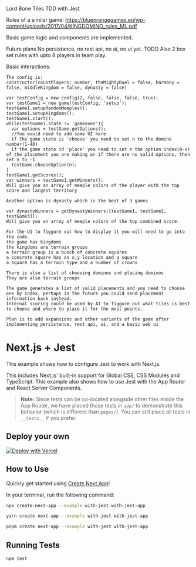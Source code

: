 Lord Bone Tiles TDD with Jest

Rules of a similar game: https://blueorangegames.eu/wp-content/uploads/2017/04/KINGDOMINO_rules_ML.pdf

Basic game logic and components are implemented.

Future plans
No persistance, no rest api, no ai, no ui yet.
TODO Also 2 box set rules with upto 8 players in team play.

Basic interactions:
```
The config is:
constructor(countPlayers: number, theMightyDuel = false, harmony = false, middleKingdom = false, dynasty = false)

var testConfig = new config(2, false, false, false, true);
var testGame1 = new game(testConfig, 'setup');
testGame1.setupRandomMeeples();
testGame1.setupKingdoms();
testGame1.start();
while(testGame1.state != 'gameover'){
  var options = testGame.getOptions();
  //You would need to add some UI here
  if the game state is 'choose' you need to set n to the domino number(1-48)
  if the game state id 'place' you need to set n the option index(0-x) of the placement you are making or if there are no valid options, then set n to -1
  testGame.chooseOption(n);
}
testGame1.getScores();
var winners = testGame1.getWinners();
Will give you an array of meeple colors of the player with the top score and largest territory

Another option is dynasty which is the best of 3 games

var dynastyWinners = getDynastyWinners([testGame1, testGame2, testGame3]);
Will give you an array of meeple colors of the top combined score.

For the UI to figgure out how to display it you will need to go into the code.
the game has kingdoms
the kingdoms are terrain groups
a terrain group is a bunch of concrete squares
a concrete square has an x,y location and a square
a square has a terrain type and a number of crowns

There is also a list of choosing dominos and placing dominos
They are also terrain groups

The game generates a list of valid placements and you need to choose one by index, perhaps in the future you could send placement information back instead.
Internal scoring could be used by AI to figgure out what tiles is best to choose and where to place it for the most points.

Plan is to add expansions and other variants of the game after implementing persistance, rest api, ai, and a basic web ui
```
# Next.js + Jest

This example shows how to configure Jest to work with Next.js.

This includes Next.js' built-in support for Global CSS, CSS Modules and TypeScript. This example also shows how to use Jest with the App Router and React Server Components.

> **Note:** Since tests can be co-located alongside other files inside the App Router, we have placed those tests in `app/` to demonstrate this behavior (which is different than `pages/`). You can still place all tests in `__tests__` if you prefer.

## Deploy your own

[![Deploy with Vercel](https://vercel.com/button)](https://vercel.com/new/clone?repository-url=https://github.com/vercel/next.js/tree/canary/examples/with-jest&project-name=with-jest&repository-name=with-jest)

## How to Use

Quickly get started using [Create Next App](https://github.com/vercel/next.js/tree/canary/packages/create-next-app#readme)!

In your terminal, run the following command:

```bash
npx create-next-app --example with-jest with-jest-app
```

```bash
yarn create next-app --example with-jest with-jest-app
```

```bash
pnpm create next-app --example with-jest with-jest-app
```

## Running Tests

```bash
npm test
```

